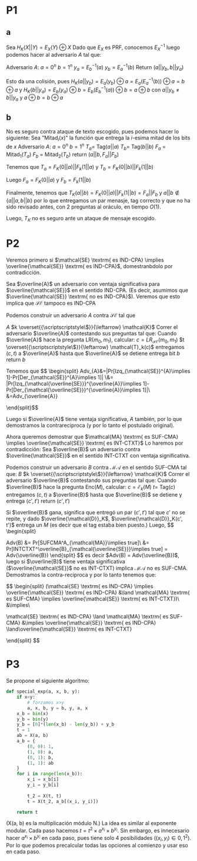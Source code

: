 # P1
## a
Sea $H_K(X||Y) = E_X(Y)\oplus X$
Dado que $E_X$ es PRF, conocemos $E_X^{-1}$
luego podemos hacer al adversario $A$ tal que:

Adversario $A$:
	$a = 0^n$
	$b = 1^n$
	$y_a = E_b^{-1}(a)$
	$y_b = E_a^{-1}(b)$ 
	Return ($a||y_b, b||y_a$)

Esto da una colisión, pues 
$H_K(a||y_b) = E_a(y_b)\oplus a = E_a(E_a^{-1}(b))\oplus a = b \oplus a$
y
$H_K(b||y_a) = E_b(y_a)\oplus b = E_b(E_b^{-1}(a))\oplus b = a \oplus b$
con
$a||y_b \ne b||y_a$ y $a\oplus b = b\oplus a$ 

## b
No es seguro contra ataque de texto escogido, pues podemos hacer lo siguiente:
Sea "Mitad$_i$($x$)" la función que entrega la $i$-esima mitad de los bits de $x$
Adversario $A$:
	$a = 0^n$
	$b = 1^n$
	$T_a =$ Tag($a||a$)
	$T_b =$ Tag($b||b$)
	$F_a$ = Mitad$_1$($T_a$)
	$F_b$ = Mitad$_2$($T_b$)
	return ($a||b, F_a||F_b$)

Tenemos que 
$T_a = F_K(0||a)||F_k(1||a)$
y
$T_b = F_K(0||b)||F_k(1||b)$

Luego
$F_a = F_K(0||a)$
y
$F_b = F_k(1||b)$

Finalmente, tenemos que 
$T_K(a||b) = F_K(0||a)||F_k(1||b) = F_a||F_b$
y $a||b \notin \{a||a, b||b\}$
por lo que entregamos un par menasje, tag correcto y que no ha sido revisado antes, con 2 preguntas al oráculo, en tiempo $O(1)$.

Luego, $T_K$ no es seguro ante un ataque de mensaje escogido.

# P2

Veremos primero si $\mathcal{SE} \textrm{ es IND-CPA} \implies \overline{\mathcal{SE}} \textrm{ es IND-CPA}$, domestranbdolo por contradicción.

Sea $\overline{A}$ un adversario con ventaja significativa para $\overline{\mathcal{SE}}$ en el sentido IND-CPA. (Es decir, asumimos que $\overline{\mathcal{SE}} \textrm{ no es IND-CPA}$). Veremos que esto implica que $\mathcal{SE}$ tampoco es $\textrm{IND-CPA}$


Podemos construir un adversario $A$ contra $\mathcal{SE}$ tal que

$A$
	$k \overset{{\scriptscriptstyle\$}}{\leftarrow} \mathcal{K}$
	Correr el adversario $\overline{A}$ contestando sus preguntas tal que:
		Cuando $\overline{A}$ hace la pregunta LR($m_0, m_1$), calcular:
		$c = LR_{\mathcal{SE}}(m_0, m_1)$
		$t \overset{{\scriptscriptstyle\$}}{\leftarrow} \mathcal{T}_k(c)$
		entregamos $(c, t)$ a $\overline{A}$
		hasta que $\overline{A}$ se detiene entrega bit $b$
	return $b$

Tenemos que 
$$
\begin{split}
Adv_{A}&=|Pr[Izq_{\mathcal{SE}}^{A}\implies 1]-Pr[Der_{\mathcal{SE}}^{A}\implies 1]| \\&= |Pr[Izq_{\mathcal{\overline{SE}}}^{\overline{A}}\implies 1]-Pr[Der_{\mathcal{\overline{SE}}}^{\overline{A}}\implies 1]|\\ &=Adv_{\overline{A}}

\end{split}$$

Luego si $\overline{A}$ tiene ventaja significativa, $A$ también, por lo que demostramos la contrareciproca (y por lo tanto el postulado original).

Ahora queremos demostrar que $\mathcal{MA} \textrm{ es SUF-CMA} \implies \overline{\mathcal{SE}} \textrm{ es INT-CTXT}$
Lo haremos por contradicción:
Sea $\overline{B}$ un adversario contra $\overline{\mathcal{SE}}$ en el sentido $\textrm{INT-CTXT}$ con ventaja significativa.

Podemos construir un adversario $B$ contra $\mathcal{MA}$ en el sentido $\textrm{SUF-CMA}$ tal que:
$B$
	$k \overset{{\scriptscriptstyle\$}}{\leftarrow} \mathcal{K}$
	Correr el adversario $\overline{B}$ contestando sus preguntas tal que:
		Cuando $\overline{B}$ hace la pregunta Enc($M$), calcular:
		$c = \mathcal{E}_k(M)$
		$t =$ Tag($c$)
		entregamos $(c, t)$ a $\overline{B}$
		hasta que $\overline{B}$ se detiene y entrega $(c', t')$
	return $(c', t')$

Si $\overline{B}$ gana, significa que entregó un par $(c', t')$ tal que $c'$ no se repite, y dado $\overline{\mathcal{D}}_K$, $\overline{\mathcal{D}}_K(c', t')$ entrega un $M$ (es decir que el tag estaba bien puesto.)
Luego, 
$$
\begin{split}

Adv(B) &= Pr[SUFCMA^A_{\mathcal{MA}}\implies true]\\
&= Pr[INTCTXT^\overline{B}_{\mathcal{\overline{SE}}}\implies true] = Adv(\overline{B})
\end{split}
$$
es decir $Adv(B) = Adv(\overline{B})$, luego si $\overline{B}$ tiene ventaja significativa ($\overline{\mathcal{SE}}$ no es INT-CTXT) implica $\mathcal{MA}$  no es SUF-CMA. Demostramos la contra-reciproca y por lo tanto tenemos que:

$$
\begin{split}
(\mathcal{SE} \textrm{ es IND-CPA} \implies \overline{\mathcal{SE}} \textrm{ es IND-CPA}
&\land 
\mathcal{MA} \textrm{ es SUF-CMA} \implies \overline{\mathcal{SE}} \textrm{ es INT-CTXT})\\
&\implies\\

\mathcal{SE} \textrm{ es IND-CPA} \land \mathcal{MA} \textrm{ es SUF-CMA} &\implies \overline{\mathcal{SE}} \textrm{ es IND-CPA} \land\overline{\mathcal{SE}} \textrm{ es INT-CTXT}

\end{split}
$$

# P3

Se propone el siguiente algoritmo:
```python
def special_exp(a, x, b, y):
    if x<y:
        # forzamos x>y
        a, x, b, y = b, y, a, x
    x_b = bin(x)
    y_b = bin(y)
    y_b = [0]*(len(x_b) - len(y_b)) + y_b
    t = 1
    ab = X(a, b)
    a_b = {
        (0, 0): 1,
        (1, 0): a,
        (0, 1): b,
        (1, 1): ab
    }
    for i in range(len(x_b)):
        x_i = x_b[i]
        y_i = y_b[i]
        
        t_2 = X(t, t)
        t = X(t_2, a_b[(x_i, y_i)])

    return t
```

(X(a, b) es la multiplicación módulo N.)
La idea es similar al exponente modular. Cada paso hacemos $t = t^2\times a^{x_i}\times b^{y_i}$. Sin embargo, es innecesario hacer $a^{x_i}\times b^{y_i}$ en cada paso, pues tiene solo 4 posibilidades ($(x_i, y_i) \in {0, 1}^2$). Por lo que podemos precalcular todas las opciones al comienzo y usar eso en cada paso.
